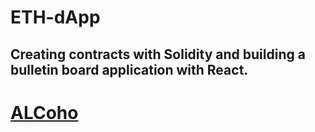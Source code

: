 # ETH-dApp

## Creating contracts with Solidity and building a bulletin board application with React.
# [ALCoho](https://team2-app-internship.s3.ap-northeast-1.amazonaws.com/index.html)

